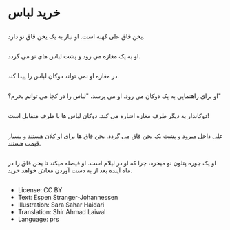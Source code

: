 # خريد لباس

##
يخن قاق علی کهنه است. او نياز به يک يخن قاق نو دارد.

##
او به يک مغازه می رود‌ و پشت لباس های نو می گردد.

##
در مغازه او نمی تواند دوکان لباس را پيدا کند.

##
او برای راهنمایی به يک دوکان می رود. او می پرسد، "لباس را در کجا می توانم بخرم؟"

##
دوکاندار به ديگر طرف مغازه اشاره می کند. دوکان لباس ها با طرف متقابل است!

##
علی داخل میرود و پشت يک يخن قاق می گردد. يخن قاق ها برای او کلان هستند و بسیار قيمت هستند.

##
او يک جوره پتلون نو ميخرد، چرا که او در ليلام است. او فيصله میکند تا يخن قاق را در ماه آينده بعد از به دست آوردن معاش خواهد خريد.

##
* License: CC BY
* Text: Espen Stranger-Johannessen
* Illustration: Sara Sahar Haidari
* Translation: Shir Ahmad Laiwal
* Language: prs

